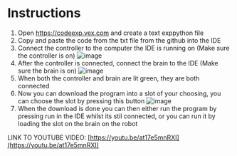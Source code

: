 <h1><b>Instructions</b></h1>

1. Open https://codeexp.vex.com and create a text exppython file
2. Copy and paste the code from the txt file from the github into the IDE
3. Connect the controller to the computer the IDE is running on (Make sure the controller is on)
   ![image](https://github.com/user-attachments/assets/8df1015b-3f07-4463-9e54-975b57f0ea90)
4. After the controller is connected, connect the brain to the IDE (Make sure the brain is on)
   ![image](https://github.com/user-attachments/assets/3c84f09f-fb97-4e55-8e4b-01e3d2be86a2)
5. When both the controller and brain are lit green, they are both connected
6. Now you can download the program into a slot of your choosing, you can choose the slot by pressing this button
   ![image](https://github.com/user-attachments/assets/4ef3cbe5-2985-4b3a-9970-8f709570884e)
7. When the download is done you can then either run the program by pressing run in the IDE whilst its stil connected, or you can run it by loading the slot on the brain on the robot

LINK TO YOUTUBE VIDEO: [https://youtu.be/at17e5mnRXI](https://youtu.be/at17e5mnRXI)


